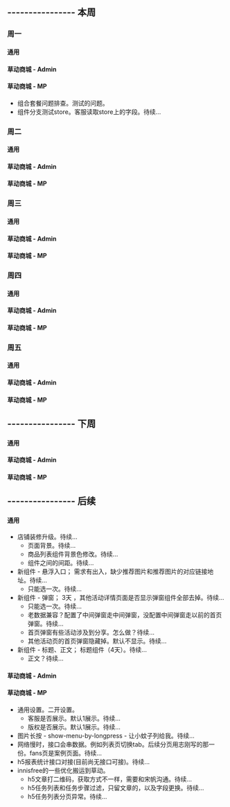 ## ---------------- 本周

### 周一
#### 通用
#### 草动商城 - Admin
#### 草动商城 - MP
* 组合套餐问题排查。测试的问题。
* 组件分支测试store。客服读取store上的字段。待续...

### 周二
#### 通用
#### 草动商城 - Admin
#### 草动商城 - MP

### 周三
#### 通用
#### 草动商城 - Admin
#### 草动商城 - MP

### 周四
#### 通用
#### 草动商城 - Admin
#### 草动商城 - MP

### 周五
#### 通用
#### 草动商城 - Admin
#### 草动商城 - MP

## ---------------- 下周
#### 通用
#### 草动商城 - Admin
#### 草动商城 - MP

## ---------------- 后续
#### 通用
* 店铺装修升级。待续...
  - 页面背景。待续...
  - 商品列表组件背景色修改。待续...
  - 组件之间的间距。待续...
* 新组件 - 悬浮入口； 需求有出入，缺少推荐图片和推荐图片的对应链接地址。待续...
  - 只能选一次。待续...
* 新组件 - 弹窗；  3天  ，其他活动详情页面是否显示弹窗组件全部去掉。待续...
  - 只能选一次。待续...
  - 老数据兼容？配置了中间弹窗走中间弹窗，没配置中间弹窗走以前的首页弹窗。待续...
  - 首页弹窗有些活动涉及到分享。怎么做？待续...
  - 其他活动页的首页弹窗隐藏掉。默认不显示。待续...
* 新组件 - 标题、正文；  标题组件（4天）。待续...
  - 正文？待续...
#### 草动商城 - Admin
#### 草动商城 - MP
* 通用设置。二开设置。
  - 客服是否展示。默认1展示。待续...
  - 版权是否展示。默认1展示。待续...
* 图片长按 - show-menu-by-longpress - 让小蚊子列给我。待续...
* 网络慢时，接口会串数据。例如列表页切换tab。后续分页用志刚写的那一份。fans页是案例页面。待续...
* h5报表统计接口对接(目前尚无接口可接)。待续...
* innisfree的一些优化搬运到草动。
  - h5文章打二维码，获取方式不一样，需要和宋帆沟通。待续...
  - h5任务列表和任务步骤过滤，只留文章的，以及字段更换。待续...
  - h5任务列表分页异常。待续...
